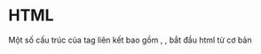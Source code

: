 # HTML
Một số cấu trúc của tag liên kết bao gồm <head>, <link rel="stylesheet" type="text/css" href="filecss.css" />, <head>bắt đầu html từ cơ bản 
